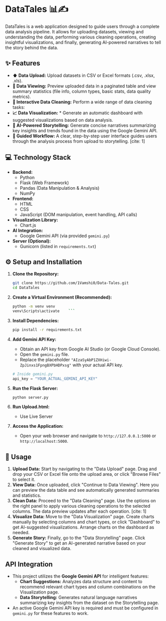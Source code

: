 # DataTales 📊✍️

DataTales is a web application designed to guide users through a complete data analysis pipeline. It allows for uploading datasets, viewing and understanding the data, performing various cleaning operations, creating insightful visualizations, and finally, generating AI-powered narratives to tell the story behind the data. 

## ✨ Features

* **⬆️ Data Upload:** Upload datasets in CSV or Excel formats (.csv, .xlsx, .xls).
* **👀 Data Viewing:** Preview uploaded data in a paginated table and view summary statistics (file info, column types, basic stats, data quality metrics).
* **🧹 Interactive Data Cleaning:** Perform a wide range of data cleaning tasks:
* **📈 Data Visualization:** * Generate an automatic dashboard with suggested visualizations based on data analysis.
* **🤖 AI-Powered Storytelling:** Generate concise narratives summarizing key insights and trends found in the data using the Google Gemini API.
* **🧭 Guided Workflow:** A clear, step-by-step user interface guides users through the analysis process from upload to storytelling. [cite: 1]

## 💻 Technology Stack

* **Backend:**
    * Python
    * Flask (Web Framework)
    * Pandas (Data Manipulation & Analysis)
    * NumPy
* **Frontend:**
    * HTML 
    * CSS
    * JavaScript (DOM manipulation, event handling, API calls)
* **Visualization Library:**
    * Chart.js
* **AI Integration:**
    * Google Gemini API (via provided `gemini.py`)
* **Server (Optional):**
    * Gunicorn (listed in `requirements.txt`)

## ⚙️ Setup and Installation

1.  **Clone the Repository:**
    ```bash
    git clone https://github.com/1Vamshi0/Data-Tales.git
    cd DataTales
    ```
2.  **Create a Virtual Environment (Recommended):**
    ```bash
    python -m venv venv
    venv\Scripts\activate    ```
3.  **Install Dependencies:**
    ```bash
    pip install -r requirements.txt
    ```
   
4.  **Add Gemini API Key:**
    * Obtain an API key from Google AI Studio (or Google Cloud Console).
    * Open the `gemini.py` file.
    * Replace the placeholder `"AIzaSyAbP1ZXHiwi-ZpJinxs1FpngBXPbHDPxsg"` with your actual API key.
    ```python
    # Inside gemini.py
    api_key = "YOUR_ACTUAL_GEMINI_API_KEY" 
    ```
5.  **Run the Flask Server:**
    ```bash
    python server.py
    ```
6.  **Run Upload.html:**
    * Use Live Server
   
6.  **Access the Application:**
    * Open your web browser and navigate to `http://127.0.0.1:5000` or `http://localhost:5000`.

## 🚀 Usage

1.  **Upload Data:** Start by navigating to the "Data Upload" page. Drag and drop your CSV or Excel file onto the upload area, or click "Browse Files" to select it.
2.  **View Data:** Once uploaded, click "Continue to Data Viewing". Here you can preview the data table and see automatically generated summaries and statistics.
3.  **Clean Data:** Proceed to the "Data Cleaning" page. Use the options on the right panel to apply various cleaning operations to the selected columns. The data preview updates after each operation. [cite: 1]
4.  **Visualize Data:** Move to the "Data Visualization" page. Create charts manually by selecting columns and chart types, or click "Dashboard" to get AI-suggested visualizations. Arrange charts on the dashboard as needed.
5.  **Generate Story:** Finally, go to the "Data Storytelling" page. Click "Generate Story" to get an AI-generated narrative based on your cleaned and visualized data.

## API Integration

* This project utilizes the **Google Gemini API** for intelligent features:
    * **Chart Suggestions:** Analyzes data structure and content to recommend relevant chart types and column combinations on the Visualization page.
    * **Data Storytelling:** Generates natural language narratives summarizing key insights from the dataset on the Storytelling page.
* An active Google Gemini API key is required and must be configured in `gemini.py` for these features to work.
